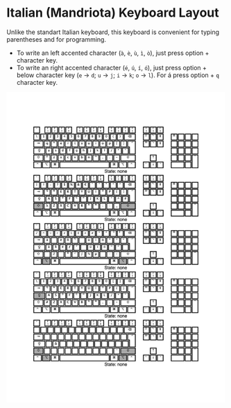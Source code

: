 # Italian (Mandriota) Keyboard Layout
Unlike the standart Italian keyboard, this keyboard is convenient for typing parentheses and for programming.

- To write an left accented character (`à`, `è`, `ù`, `ì`, `ò`), just press option + character key.
- To write an right accented character (`é`, `ú`, `í`, `ó`), just press option + below character key (`e` -> `d`; `u` -> `j`; `i` -> `k`; `o` -> `l`). For á press option + `q` character key.

![Keyboard Layout](./it-mandriota-keylayout.png)
